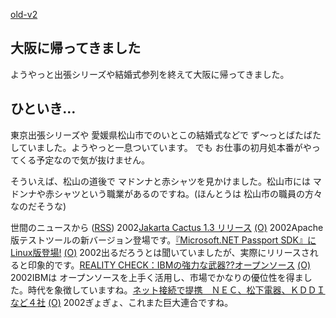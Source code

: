 [old-v2](ig020428-orig.html)

## 大阪に帰ってきました

ようやっと出張シリーズや結婚式参列を終えて大阪に帰ってきました。






## ひといき…


東京出張シリーズや 愛媛県松山市でのいとこの結婚式などで ず～っとばたばたしていました。ようやっと一息ついています。
でも お仕事の初月処本番がやってくる予定なので気が抜けません。

そういえば、松山の道後で マドンナと赤シャツを見かけました。松山市には マドンナや赤シャツという職業があるのですね。(ほんとうは
松山市の職員の方々なのだそうな)



世間のニュースから ([RSS](ig020428-news.xml)) 2002[Jakarta Cactus 1.3 リリース](http://jakarta.apache.org/cactus/) [(O)](http://jakarta.apache.org/cactus/) 2002Apache版テストツールの新バージョン登場です。[『Microsoft.NET Passport SDK』にLinux版登場!](http://linux.ascii24.com/linux/news/today/2002/04/26/635481-000.html) [(O)](http://linux.ascii24.com/linux/news/today/2002/04/26/635481-000.html) 2002出るだろうとは聞いていましたが、実際にリリースされると印象的です。[REALITY CHECK：IBMの強力な武器??オープンソース](http://www.zdnet.co.jp/enterprise/0204/19/02041988.html) [(O)](http://www.zdnet.co.jp/enterprise/0204/19/02041988.html) 2002IBMは オープンソースを上手く活用し、市場でかなりの優位性を得ました。時代を象徴していますね。[ネット接続で提携　ＮＥＣ、松下電器、ＫＤＤＩなど４社](http://www.asahi.com/business/update/0422/006.html?2002) [(O)](http://www.asahi.com/business/update/0422/006.html?2002) 2002ぎょぎょ、これまた巨大連合ですね。